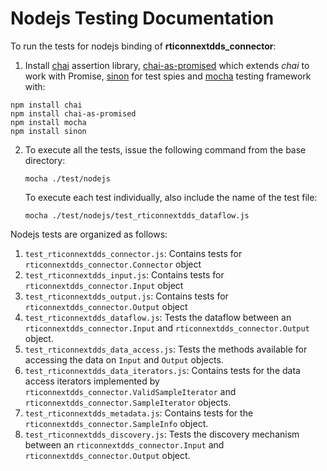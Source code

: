 # Nodejs Testing Documentation

To run the tests for nodejs binding of **rticonnextdds_connector**:

1. Install [chai](http://chaijs.com/) assertion library, [chai-as-promised](https://github.com/domenic/chai-as-promised) which extends *chai* to work with Promise,
[sinon](http://sinonjs.org/) for test spies and [mocha](https://mochajs.org/) testing framework with:

  ```
  npm install chai
  npm install chai-as-promised
  npm install mocha 
  npm install sinon 
  ```

2. To execute all the tests, issue the following command from the base directory: 
  
   ``mocha ./test/nodejs``
  
   To execute each test individually, also include the name of the test file: 
  
   ``mocha ./test/nodejs/test_rticonnextdds_dataflow.js``

Nodejs tests are organized as follows:

1. ``test_rticonnextdds_connector.js``: Contains tests for ``rticonnextdds_connector.Connector`` object
2. ``test_rticonnextdds_input.js``: Contains tests for ``rticonnextdds_connector.Input`` object
3. ``test_rticonnextdds_output.js``: Contains tests for ``rticonnextdds_connector.Output`` object
4. ``test_rticonnextdds_dataflow.js``: Tests the dataflow between an ``rticonnextdds_connector.Input`` and ``rticonnextdds_connector.Output`` object.
5. ``test_rticonnextdds_data_access.js``: Tests the methods available for accessing the data on ``Input`` and ``Output`` objects.
6. ``test_rticonnextdds_data_iterators.js``: Contains tests for the data access iterators implemented by ``rticonnextdds_connector.ValidSampleIterator`` and ``rticonnextdds_connector.SampleIterator`` objects.
7. ``test_rticonnextdds_metadata.js``: Contains tests for the ``rticonnextdds_connector.SampleInfo`` object.
8. ``test_rticonnextdds_discovery.js``: Tests the discovery mechanism between an ``rticonnextdds_connector.Input`` and ``rticonnextdds_connector.Output`` object.
